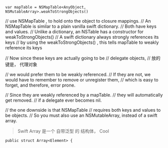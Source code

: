 
`var mapTable = NSMapTable<AnyObject, NSMutableArray>.weakToStrongObjects()`




//  use NSMapTable , to hold onto the object to closure mappings.
//  An NSMapTable is similar to a plain vanilla swift dictionary.
//  Both have keys and values.
//  Unlike a dictionary, an NSTable has a constructor for weakToStrongObjects()
//  A swift dictionary always strongly references its keys
//  by using the weakToStrongObjects() , this tells mapTable to weakly reference its keys


//  Now since these keys are actually going to be
//  delegate objects,
//  放的 键是， 代理对象

//  we would prefer them to be weakly referenced.
//  If they are not, we would have to remember to remove or unregister them,
//  which is easy to forget, and therefore, error prone.

//  Since they are weakly referenced by a mapTable.
//  they will automatically get removed.
//  if a delegate ever becomes nil.

//  the one downside is that NSMapTable
//  requires both keys and values to be objects.
//  So you must also use an NSMutableArray, instead of a swift array.


> Swift Array 是一个 自带泛型 的 结构体， Cool


`public struct Array<Element> {`

